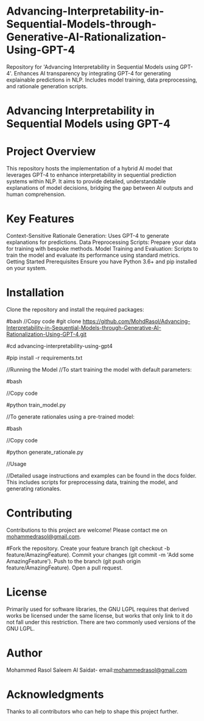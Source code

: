# Advancing-Interpretability-in-Sequential-Models-through-Generative-AI-Rationalization-Using-GPT-4
Repository for 'Advancing Interpretability in Sequential Models using GPT-4'. Enhances AI transparency by integrating GPT-4 for generating explainable predictions in NLP. Includes model training, data preprocessing, and rationale generation scripts.


# Advancing Interpretability in Sequential Models using GPT-4
# Project Overview
This repository hosts the implementation of a hybrid AI model that leverages GPT-4 to enhance interpretability in sequential prediction systems within NLP. It aims to provide detailed, understandable explanations of model decisions, bridging the gap between AI outputs and human comprehension.

# Key Features
Context-Sensitive Rationale Generation: Uses GPT-4 to generate explanations for predictions.
Data Preprocessing Scripts: Prepare your data for training with bespoke methods.
Model Training and Evaluation: Scripts to train the model and evaluate its performance using standard metrics.
Getting Started
Prerequisites
Ensure you have Python 3.6+ and pip installed on your system.

# Installation
Clone the repository and install the required packages:

#bash
//Copy code
#git clone https://github.com/MohdRasol/Advancing-Interpretability-in-Sequential-Models-through-Generative-AI-Rationalization-Using-GPT-4.git

#cd advancing-interpretability-using-gpt4

#pip install -r requirements.txt

//Running the Model
//To start training the model with default parameters:

#bash

//Copy code

#python train_model.py

//To generate rationales using a pre-trained model:

#bash

//Copy code

#python generate_rationale.py

//Usage

//Detailed usage instructions and examples can be found in the docs folder. This includes scripts for preprocessing data, training the model, and generating rationales.

# Contributing
Contributions to this project are welcome! Please contact me on mohammedrasol@gmail.com.

#Fork the repository.
Create your feature branch (git checkout -b feature/AmazingFeature).
Commit your changes (git commit -m 'Add some AmazingFeature').
Push to the branch (git push origin feature/AmazingFeature).
Open a pull request.
# License
Primarily used for software libraries, the GNU LGPL requires that derived works be licensed under the same license, but works that only link to it do not fall under this restriction. There are two commonly used versions of the GNU LGPL.

# Author
Mohammed Rasol Saleem Al Saidat- email:mohammedrasol@gmail.com
# Acknowledgments
Thanks to all contributors who can help to shape this project further.
